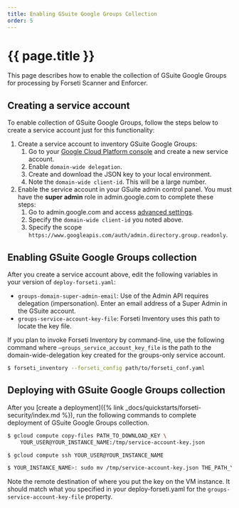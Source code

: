```yaml
---
title: Enabling GSuite Google Groups Collection
order: 5
---
```

#  {{ page.title }}

This page describes how to enable the collection of GSuite Google Groups for
processing by Forseti Scanner and Enforcer.

## Creating a service account

To enable collection of GSuite Google Groups, follow the steps below to create a
service account just for this functionality:

1.  Create a service account to inventory GSuite Google Groups:
    1.  Go to your
        [Google Cloud Platform console](https://console.cloud.google.com/iam-admin/serviceaccounts) and
        create a new service account.
    1.  Enable `domain-wide delegation`.
    1.  Create and download the JSON key to your local environment.
    1.  Note the `domain-wide client-id`. This will be a large number.
1.  Enable the service account in your GSuite admin control panel. You must have
    the **super admin** role in admin.google.com to complete these steps:
    1.  Go to admin.google.com and access
        [advanced settings](https://admin.google.com/ManageOauthClients).
    1.  Specify the `domain-wide client-id` you noted above.
    1.  Specify the scope
        `https://www.googleapis.com/auth/admin.directory.group.readonly`.

## Enabling GSuite Google Groups collection

After you create a service account above, edit the following variables in your
version of `deploy-forseti.yaml`:

-   `groups-domain-super-admin-email`: Use of the Admin API requires delegation
    (impersonation). Enter an email address of a Super Admin in the GSuite
    account.
-   `groups-service-account-key-file`: Forseti Inventory uses this path to
    locate the key file.

If you plan to invoke Forseti Inventory by command-line, use the following
command where `–groups_service_account_key_file` is the path to the
domain-wide-delegation key created for the groups-only service account.

  ```bash
  $ forseti_inventory --forseti_config path/to/forseti_conf.yaml
  ```

## Deploying with GSuite Google Groups collection

After you
[create a deployment]({% link _docs/quickstarts/forseti-security/index.md %}), run the
following commands to complete deployment of GSuite Google Groups collection.

  ```bash
  $ gcloud compute copy-files PATH_TO_DOWNLOAD_KEY \
      YOUR_USER@YOUR_INSTANCE_NAME:/tmp/service-account-key.json

  $ gcloud compute ssh YOUR_USER@YOUR_INSTANCE_NAME

  $ YOUR_INSTANCE_NAME>: sudo mv /tmp/service-account-key.json THE_PATH_YOU_SPECIFIED_IN_DEPLOY_FORSETI.yaml
  ```

Note the remote destination of where you put the key on the VM instance. It
should match what you specified in your deploy-forseti.yaml for the
`groups-service-account-key-file` property.
